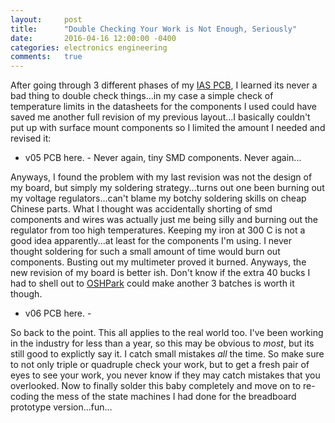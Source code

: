 ```yaml
---
layout:     post
title:      "Double Checking Your Work is Not Enough, Seriously"
date:       2016-04-16 12:00:00 -0400
categories: electronics engineering
comments:   true
---
```


After going through 3 different phases of my [IAS PCB][ias-pcb], I learned its never a bad thing to double check things...in my case a simple check of temperature limits in  the datasheets for the components I used could have saved me another full revision of my previous layout...I basically couldn't put up with surface mount components so I limited the amount I needed and revised it:

- v05 PCB here. -
Never again, tiny SMD components. Never again...

Anyways, I found the problem with my last revision was not the design of my board, but simply my soldering strategy...turns out one been burning out my voltage regulators...can't blame my botchy soldering skills on cheap Chinese parts. What I thought was accidentally shorting of smd components and wires was actually just me being silly and burning out the regulator from too high temperatures. Keeping my iron at 300 C is not a good idea apparently...at least for the components I'm using. I never thought soldering for such a small amount of time would burn out components. Busting out my multimeter proved it burned. Anyways, the new revision of my board is better ish. Don't know if the extra 40 bucks I had to shell out to [OSHPark][oshpark] could make another 3 batches is worth it though.

- v06 PCB here. -

So back to the point. This all applies to the real world too. I've been working in the industry for less than a year, so this may be obvious to _most_, but its still good to explictly say it. I catch small mistakes _all_ the time. So make sure to not only triple or quadruple check your work, but to get a fresh pair of eyes to see your work, you never know if they may catch mistakes that you overlooked. Now to finally solder this baby completely and move on to re-coding the mess of the state machines I had done for the breadboard prototype version...fun...


[ias-pcb]: http://sergiomorales.me/ias.html
[oshpark]: https://oshpark.com/